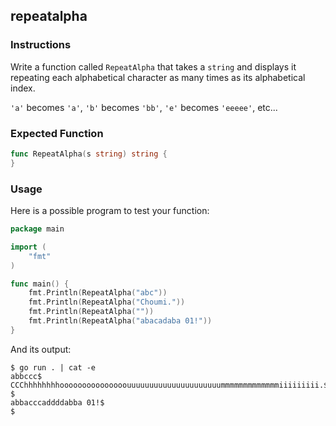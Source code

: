 ## repeatalpha

### Instructions

Write a function called `RepeatAlpha` that takes a `string` and displays it repeating each alphabetical character as many times as its alphabetical index.

`'a'` becomes `'a'`, `'b'` becomes `'bb'`, `'e'` becomes `'eeeee'`, etc...

### Expected Function

```go
func RepeatAlpha(s string) string {
}
```

### Usage

Here is a possible program to test your function:

```go
package main

import (
	"fmt"
)

func main() {
	fmt.Println(RepeatAlpha("abc"))
	fmt.Println(RepeatAlpha("Choumi."))
	fmt.Println(RepeatAlpha(""))
	fmt.Println(RepeatAlpha("abacadaba 01!"))
}
```

And its output:

```console
$ go run . | cat -e
abbccc$
CCChhhhhhhhooooooooooooooouuuuuuuuuuuuuuuuuuuuummmmmmmmmmmmmiiiiiiiii.$
$
abbacccaddddabba 01!$
$
```

